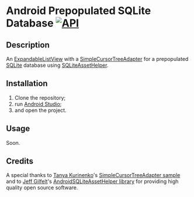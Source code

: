 # Android Prepopulated SQLite Database [![API](https://img.shields.io/badge/API-17%2B-brightgreen.svg?style=flat)](https://developer.android.com/about/versions/android-4.2)

## Description
An [ExpandableListView](https://developer.android.com/reference/android/widget/ExpandableListView) with a [SimpleCursorTreeAdapter](https://developer.android.com/reference/android/widget/SimpleCursorTreeAdapter) for a prepopulated [SQLite](https://www.sqlite.org/index.html) database using [SQLiteAssetHelper](https://github.com/jgilfelt/android-sqlite-asset-helper).

## Installation
1. Clone the repository;
2. run [Android Studio](https://developer.android.com/studio/);
3. and open the project.

## Usage
Soon.

## Credits
A special thanks to [Tanya Kurinenko](https://github.com/tkurinenko)'s [SimpleCursorTreeAdapter sample](https://github.com/tkurinenko/strandr/tree/master/SimpleCursorTreeAdapter) and to [Jeff Gilfelt](https://github.com/jgilfelt)'s [AndroidSQLiteAssetHelper library](https://github.com/jgilfelt/android-sqlite-asset-helper) for providing high quality open source software.
